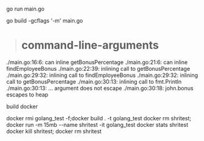 go run main.go

go build -gcflags '-m' main.go
># command-line-arguments
./main.go:16:6: can inline getBonusPercentage
./main.go:21:6: can inline findEmployeeBonus
./main.go:22:39: inlining call to getBonusPercentage
./main.go:29:32: inlining call to findEmployeeBonus
./main.go:29:32: inlining call to getBonusPercentage
./main.go:30:13: inlining call to fmt.Println
./main.go:30:13: ... argument does not escape
./main.go:30:18: john.bonus escapes to heap


build docker

docker rmi golang_test -f;docker build . -t golang_test
docker rm shritest; docker run -m 15mb  --name shritest -it golang_test
docker stats shritest
docker kill shritest; docker rm shritest